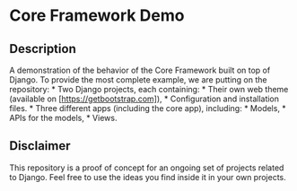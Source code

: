 # Core Framework Demo

## Description

A demonstration of the behavior of the Core Framework built on top of Django. To provide the most complete example, we
are putting on the repository:
    * Two Django projects, each containing:
        * Their own web theme (available on [https://getbootstrap.com]),
        * Configuration and installation files.
    * Three different apps (including the core app), including:
        * Models,
        * APIs for the models,
        * Views.

## Disclaimer

This repository is a proof of concept for an ongoing set of projects related to Django. Feel free to use the ideas you
find inside it in your own projects.

